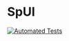 # SpUI
[![Automated Tests](https://github.com/Tylerjames1504/SpUI/actions/workflows/maven.yml/badge.svg?branch=dev)](https://github.com/Tylerjames1504/SpUI/actions/workflows/maven.yml)
